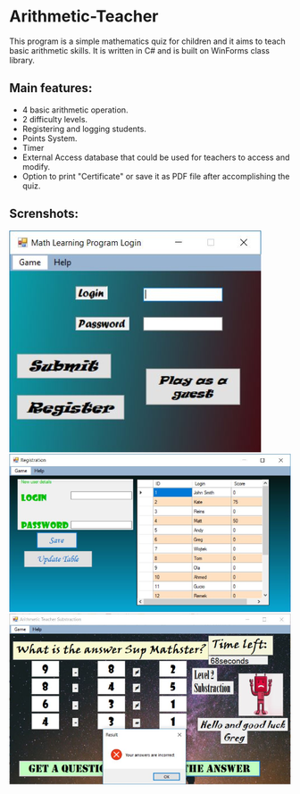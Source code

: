 # Arithmetic-Teacher
This program is a simple mathematics quiz for children and it aims to teach basic arithmetic skills. It is written in C# and is built on WinForms class library.
## Main features:
- 4 basic arithmetic operation.
- 2 difficulty levels.
- Registering and logging students.
- Points System.
- Timer
- External Access database that could be used for teachers to access and modify.
- Option to print "Certificate" or save it as PDF file after accomplishing the quiz.

## Screnshots:

![asd](ar1.jpg)
![asddd](Art2.jpg)
![sfd](Art3.jpg)
